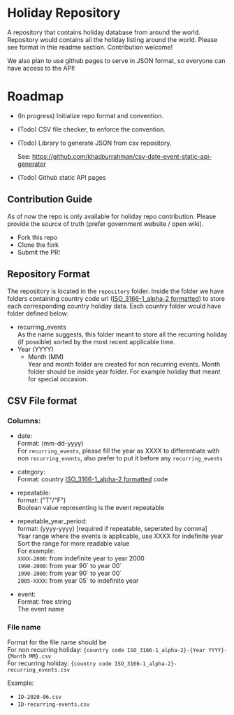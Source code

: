 # Holiday Repository
A repository that contains holiday database from around the world.
Repository would contains all the holiday listing around the world.
Please see format in thie readme section. Contribution welcome!

We also plan to use github pages to serve in JSON format, so everyone can have access to the API!

# Roadmap
- (In progress) Initialize repo format and convention.
- (Todo) CSV file checker, to enforce the convention. 
- (Todo) Library to generate JSON from csv repository. 
   
  See: https://github.com/khasburrahman/csv-date-event-static-api-generator
- (Todo) Github static API pages

## Contribution Guide
As of now the repo is only available for holiday repo contribution. 
Please provide the source of truth (prefer government website / open wiki). 
- Fork this repo
- Clone the fork
- Submit the PR! 

## Repository Format
The repository is located in the `repository` folder. Inside the folder we have folders containing country code url ([ISO_3166-1_alpha-2 formatted](https://en.wikipedia.org/wiki/ISO_3166-1_alpha-2)) to store each corresponding country holiday data. Each country folder would have folder defined below: 

- recurring_events    
  As the name suggests, this folder meant to store all the recurring holiday (if possible) sorted by the most recent applicable time.  
- Year (YYYY)  
  -  Month (MM)  
  Year and month folder are created for non recurring events. Month folder should be inside year folder. For example holiday that meant for special occasion. 
    

## CSV File format
### Columns: 

- date:  
  Format: (mm-dd-yyyy)  
  For `recurring_events`, please fill the year as XXXX to differentiate with non `recurring_events`, also prefer to put it before any `recurring_events`

- category:  
  Format: country [ISO_3166-1_alpha-2 formatted](https://en.wikipedia.org/wiki/ISO_3166-1_alpha-2) code  

- repeatable:  
  format: ("T"/"F")  
  Boolean value representing is the event repeatable

- repeatable_year_period:  
  format: (yyyy-yyyy) [required if repeatable, seperated by comma]  
  Year range where the events is applicable, use XXXX for indefinite year  
  Sort the range for more readable value   
  For example:  
  `XXXX-2000`: from indefinite year to year 2000  
  `1990-2000`: from year 90\` to year 00\`  
  `1990-2000`: from year 90\` to year 00\`  
  `2005-XXXX`: from year 05\` to indefinite year  

- event:  
  Format: free string  
  The event name
### File name
Format for the file name should be  
For non recurring holiday: `{country code ISO_3166-1_alpha-2}-{Year YYYY}-{Month MM}.csv`  
For recurring holiday: `{country code ISO_3166-1_alpha-2}-recurring_events.csv`

Example: 
- `ID-2020-06.csv`
- `ID-recurring-events.csv`